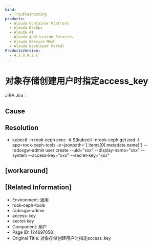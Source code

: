 ```yaml
---
kind:
  - Troubleshooting
products:
  - Alauda Container Platform
  - Alauda DevOps
  - Alauda AI
  - Alauda Application Services
  - Alauda Service Mesh
  - Alauda Developer Portal
ProductsVersion:
  - 4.1.0,4.2.x
---
```

<!-- A type of document that involves encountering a fault, diagnosing it, performing root cause analysis, and providing solutions. -->

# 对象存储创建用户时指定access_key

JIRA Jira：

## Cause

## Resolution
- kubectl -n rook-ceph exec -it $(kubectl -nrook-ceph get pod -l app=rook-ceph-tools -o=jsonpath='{.items[0].metadata.name}') -- radosgw-admin user create --uid="xxx" --display-name="xxx" --system --access-key="xxx" --secret-key="xxx"

## [workaround]

## [Related Information]
- Environment: 通用
- rook-ceph-tools
- radosgw-admin
- access-key
- secret-key
- Component: 用户
- Page ID: 124697058
- Original Title: 对象存储创建用户时指定access_key

